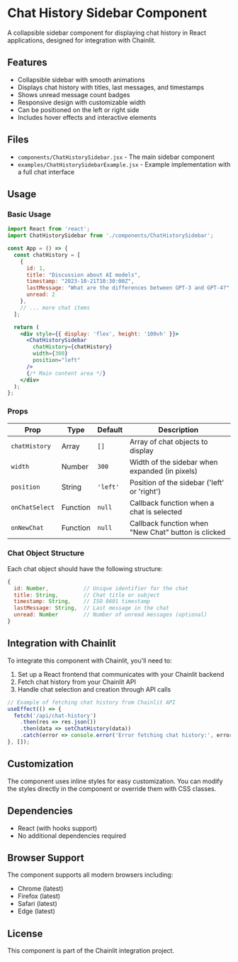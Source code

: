 # Chat History Sidebar Component

A collapsible sidebar component for displaying chat history in React applications, designed for integration with Chainlit.

## Features

- Collapsible sidebar with smooth animations
- Displays chat history with titles, last messages, and timestamps
- Shows unread message count badges
- Responsive design with customizable width
- Can be positioned on the left or right side
- Includes hover effects and interactive elements

## Files

- `components/ChatHistorySidebar.jsx` - The main sidebar component
- `examples/ChatHistorySidebarExample.jsx` - Example implementation with a full chat interface

## Usage

### Basic Usage

```jsx
import React from 'react';
import ChatHistorySidebar from './components/ChatHistorySidebar';

const App = () => {
  const chatHistory = [
    {
      id: 1,
      title: "Discussion about AI models",
      timestamp: "2023-10-21T10:30:00Z",
      lastMessage: "What are the differences between GPT-3 and GPT-4?",
      unread: 2
    },
    // ... more chat items
  ];

  return (
    <div style={{ display: 'flex', height: '100vh' }}>
      <ChatHistorySidebar 
        chatHistory={chatHistory}
        width={300}
        position="left"
      />
      {/* Main content area */}
    </div>
  );
};
```

### Props

| Prop | Type | Default | Description |
|------|------|---------|-------------|
| `chatHistory` | Array | `[]` | Array of chat objects to display |
| `width` | Number | `300` | Width of the sidebar when expanded (in pixels) |
| `position` | String | `'left'` | Position of the sidebar ('left' or 'right') |
| `onChatSelect` | Function | `null` | Callback function when a chat is selected |
| `onNewChat` | Function | `null` | Callback function when "New Chat" button is clicked |

### Chat Object Structure

Each chat object should have the following structure:

```javascript
{
  id: Number,           // Unique identifier for the chat
  title: String,        // Chat title or subject
  timestamp: String,    // ISO 8601 timestamp
  lastMessage: String,  // Last message in the chat
  unread: Number        // Number of unread messages (optional)
}
```

## Integration with Chainlit

To integrate this component with Chainlit, you'll need to:

1. Set up a React frontend that communicates with your Chainlit backend
2. Fetch chat history from your Chainlit API
3. Handle chat selection and creation through API calls

```jsx
// Example of fetching chat history from Chainlit API
useEffect(() => {
  fetch('/api/chat-history')
    .then(res => res.json())
    .then(data => setChatHistory(data))
    .catch(error => console.error('Error fetching chat history:', error));
}, []);
```

## Customization

The component uses inline styles for easy customization. You can modify the styles directly in the component or override them with CSS classes.

## Dependencies

- React (with hooks support)
- No additional dependencies required

## Browser Support

The component supports all modern browsers including:
- Chrome (latest)
- Firefox (latest)
- Safari (latest)
- Edge (latest)

## License

This component is part of the Chainlit integration project.